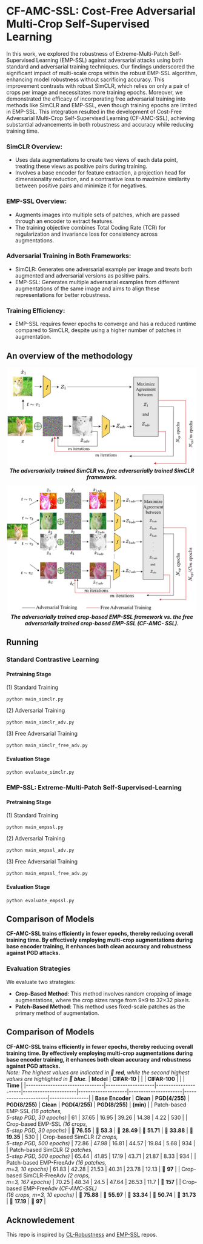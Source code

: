 # CF-AMC-SSL: Cost-Free Adversarial Multi-Crop Self-Supervised Learning
In this work, we explored the robustness of Extreme-Multi-Patch Self-Supervised Learning (EMP-SSL) against adversarial attacks using both standard and adversarial training techniques. Our findings underscored the significant
impact of multi-scale crops within the robust EMP-SSL algorithm, enhancing model robustness without sacrificing accuracy. This improvement contrasts with robust SimCLR, which relies on only a pair of crops per image and necessitates more training epochs. Moreover, we demonstrated the efficacy of incorporating free adversarial training into methods like SimCLR and EMP-SSL, even though training epochs are limited in EMP-SSL. This integration resulted in
the development of Cost-Free Adversarial Multi-Crop Self-Supervised Learning (CF-AMC-SSL), achieving substantial advancements in both robustness and accuracy while reducing training time. 
### SimCLR Overview:
- Uses data augmentations to create two views of each data point, treating these views as positive pairs during training.
- Involves a base encoder for feature extraction, a projection head for dimensionality reduction, and a contrastive loss to maximize similarity between positive pairs and minimize it for negatives.

### EMP-SSL Overview:
- Augments images into multiple sets of patches, which are passed through an encoder to extract features.
- The training objective combines Total Coding Rate (TCR) for regularization and invariance loss for consistency across augmentations.

### Adversarial Training in Both Frameworks:

- SimCLR: Generates one adversarial example per image and treats both augmented and adversarial versions as positive pairs.
- EMP-SSL: Generates multiple adversarial examples from different augmentations of the same image and aims to align these representations for better robustness.

### Training Efficiency:

 - EMP-SSL requires fewer epochs to converge and has a reduced runtime compared to SimCLR, despite using a higher number of patches in augmentation.


## An overview of the methodology
<p align="center">
<img src="./figures/Sim.jpg" alt="Alt Text" width="500">
 <br>
 <em><strong>The adversarially trained SimCLR vs. free adversarially trained
SimCLR framework.</strong></em>
</p>

<p align="center">
<img src="./figures/Emp.jpg" alt="Alt Text" width="500">
  <br>
  <em><strong>The adversarially trained crop-based EMP-SSL framework vs.
the free adversarially trained crop-based EMP-SSL (CF-AMC-
SSL).</strong></em>
</p>

<div>


## Running

### Standard Contrastive Learning
#### Pretraining Stage
(1) Standard Training
```
python main_simclr.py
 ```
 (2) Adversarial Training
```
python main_simclr_adv.py
 ```
(3) Free Adversarial Training
```
python main_simclr_free_adv.py
 ```
#### Evaluation Stage
```
python evaluate_simclr.py
 ```
### EMP-SSL: Extreme-Multi-Patch Self-Supervised-Learning  
#### Pretraining Stage
(1) Standard Training
```
python main_empssl.py
 ```
 (2) Adversarial Training
```
python main_empssl_adv.py
 ```
(3) Free Adversarial Training
```
python main_empssl_free_adv.py
```
#### Evaluation Stage
```
python evaluate_empssl.py
```
## Comparison of Models

**CF-AMC-SSL trains efficiently in fewer epochs, thereby reducing overall training time. By effectively employing multi-crop augmentations during base encoder training, it enhances both clean accuracy and robustness against PGD attacks.**  

### Evaluation Strategies

We evaluate two strategies:

- **Crop-Based Method**: This method involves random cropping of image augmentations, where the crop sizes range from 9×9 to 32×32 pixels.
- **Patch-Based Method**: This method uses fixed-scale patches as the primary method of augmentation.

## Comparison of Models

**CF-AMC-SSL trains efficiently in fewer epochs, thereby reducing overall training time. By effectively employing multi-crop augmentations during base encoder training, it enhances both clean accuracy and robustness against PGD attacks.**  
*Note: The highest values are indicated in 🔴 **red**, while the second highest values are highlighted in 🔵 **blue**.*
| **Model**                     | **CIFAR-10**       |                      |                      | **CIFAR-100**       |                      |                      | **Time**       |
|--------------------------------|--------------------|----------------------|----------------------|--------------------|----------------------|----------------------|----------------|
| **Base Encoder**              | **Clean**         | **PGD(4/255)**      | **PGD(8/255)**      | **Clean**         | **PGD(4/255)**      | **PGD(8/255)**      | **(min)**      |
| Patch-based EMP-SSL *(16 patches,<br>5-step PGD, 30 epochs)* | 61               | 37.65               | 16.95               | 39.26              | 14.38               | 4.22                | 530            |
| Crop-based EMP-SSL *(16 crops,<br>5-step PGD, 30 epochs)* | 🔴 **76.55**      | 🔵 **53.3**          | 🔵 **28.49**         | 🔴 **51.71**      | 🔴 **33.88**         | 🔴 **19.35**        | 530            |
| Crop-based SimCLR *(2 crops,<br>5-step PGD, 500 epochs)* | 72.86            | 47.98               | 16.81               | 44.57              | 19.84               | 5.68                | 934            |
| Patch-based SimCLR *(2 patches,<br>5-step PGD, 500 epochs)* | 65.44           | 41.85               | 17.19               | 43.71              | 21.87               | 8.33                | 934            |
| Patch-based EMP-FreeAdv *(16 patches,<br>m=3, 10 epochs)* | 61.83           | 42.28               | 21.53               | 40.31              | 23.78               | 12.13               | 🔴 **97**      |
| Crop-based SimCLR-FreeAdv *(2 crops,<br>m=3, 167 epochs)* | 70.25           | 48.34               | 24.5                | 47.64              | 26.53               | 11.7                | 🔵 **157**     |
| Crop-based EMP-FreeAdv *(CF-AMC-SSL)<br>(16 crops, m=3, 10 epochs)* | 🔵 **75.88** | 🔴 **55.97**         | 🔴 **33.34**         | 🔵 **50.74**      | 🔵 **31.73**         | 🔵 **17.19**        | 🔴 **97**      |

## Acknowledement
This repo is inspired by [CL-Robustness](https://github.com/softsys4ai/CL-Robustness/tree/main) and [EMP-SSL](https://github.com/tsb0601/EMP-SSL) repos.

